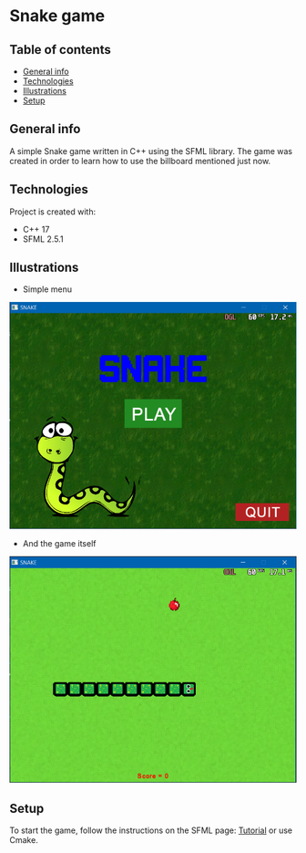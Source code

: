 # Snake game
 
## Table of contents
* [General info](#general-info)
* [Technologies](#technologies)
* [Illustrations](#llustrations)
* [Setup](#setup)

## General info
A simple Snake game written in C++ using the SFML library. The game was created in order to learn how to use the billboard mentioned just now.

## Technologies
Project is created with:
* C++ 17
* SFML 2.5.1

## Illustrations
* Simple menu

![Menu](./resources/images/readme_menu.png)
* And the game itself

![Game](./resources/images/readme_game.png)

## Setup
To start the game, follow the instructions on the SFML page: 
[Tutorial](https://www.sfml-dev.org/tutorials/2.5/#getting-started)
or use Cmake.
